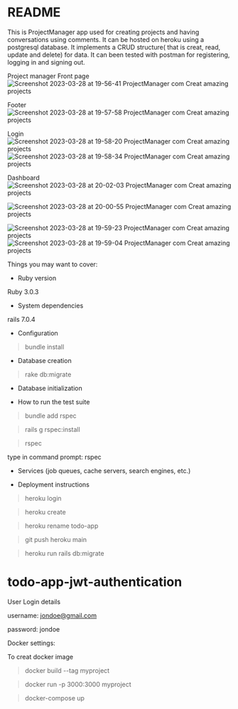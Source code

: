# README
This is ProjectManager app used for creating projects and having conversations using comments. It can be hosted on heroku using a postgresql database. It implements a CRUD structure( that is creat, read, update and delete) for data. It can been tested with postman for registering, logging in and signing out.



Project manager 
Front page
![Screenshot 2023-03-28 at 19-56-41 ProjectManager com Creat amazing projects](https://user-images.githubusercontent.com/129011467/228337046-12555e41-0632-4064-b0ba-dd417607f3d7.png)


Footer
![Screenshot 2023-03-28 at 19-57-58 ProjectManager com Creat amazing projects](https://user-images.githubusercontent.com/129011467/228337025-fd92a6d6-787d-44ab-a96a-ddd4f9a0b8e9.png)

Login
![Screenshot 2023-03-28 at 19-58-20 ProjectManager com Creat amazing projects](https://user-images.githubusercontent.com/129011467/228337018-2c8abdb1-9a0e-4a67-85d0-a1e57d8f10a7.png)
![Screenshot 2023-03-28 at 19-58-34 ProjectManager com Creat amazing projects](https://user-images.githubusercontent.com/129011467/228337010-49931973-241f-4aac-bcf5-9373ab618405.png)

Dashboard
![Screenshot 2023-03-28 at 20-02-03 ProjectManager com Creat amazing projects](https://user-images.githubusercontent.com/129011467/228336948-2e73964f-6806-40df-956b-c513a6fbb6e7.png)

![Screenshot 2023-03-28 at 20-00-55 ProjectManager com Creat amazing projects](https://user-images.githubusercontent.com/129011467/228336966-a3422ea7-47c5-4824-b922-e570a647f25e.png)


![Screenshot 2023-03-28 at 19-59-23 ProjectManager com Creat amazing projects](https://user-images.githubusercontent.com/129011467/228336992-090a4b98-642c-4438-a60f-2aa1c45de1f7.png)
![Screenshot 2023-03-28 at 19-59-04 ProjectManager com Creat amazing projects](https://user-images.githubusercontent.com/129011467/228337007-edf1b4dd-0ef3-4be5-a16c-f3aeeca1087e.png)


Things you may want to cover:

* Ruby version

Ruby 3.0.3


* System dependencies

rails 7.0.4


* Configuration

>bundle install


* Database creation
>rake db:migrate

* Database initialization


* How to run the test suite
>bundle add rspec

>rails g rspec:install

>rspec


type in command prompt: rspec 
* Services (job queues, cache servers, search engines, etc.)


* Deployment instructions
>heroku login

>heroku create

>heroku rename todo-app

>git push heroku main

>heroku run rails db:migrate


# todo-app-jwt-authentication

User Login details

username: jondoe@gmail.com

password: jondoe




Docker settings:

To creat docker image
>docker build --tag myproject

>docker run -p 3000:3000 myproject

>docker-compose up
